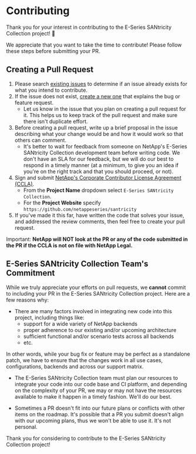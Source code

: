 # Contributing

Thank you  for your interest in contributing to the E-Series SANtricity Collection project! 🎉

We appreciate that you want to take the time to contribute! Please follow these steps before submitting your PR.

## Creating a Pull Request

1. Please search [existing issues](https://github.com/netappeseries/santricity/issues) to determine if an issue already exists for what you intend to contribute.
2. If the issue does not exist, [create a new one](https://github.com/netappeseries/santricity/issues/new) that explains the bug or feature request.
    * Let us know in the issue that you plan on creating a pull request for it. This helps us to keep track of the pull request and make sure there isn't duplicate effort.
3. Before creating a pull request, write up a brief proposal in the issue describing what your change would be and how it would work so that others can comment.
    * It's better to wait for feedback from someone on NetApp's E-Series SANtricity Collection development team before writing code. We don't have an SLA for our feedback, but we will do our best to respond in a timely manner (at a minimum, to give you an idea if you're on the right track and that you should proceed, or not).
4. Sign and submit [NetApp's Corporate Contributor License Agreement (CCLA)](https://netapp.tap.thinksmart.com/prod/Portal/ShowWorkFlow/AnonymousEmbed/3d2f3aa5-9161-4970-997d-e482b0b033fa).
    * From the **Project Name** dropdown select `E-Series SANtricity Collection`.
    * For the **Project Website** specify `https://github.com/netappeseries/santricity`
5. If you've made it this far, have written the code that solves your issue, and addressed the review comments, then feel free to create your pull request.

Important: **NetApp will NOT look at the PR or any of the code submitted in the PR if the CCLA is not on file with NetApp Legal.**

## E-Series SANtricity Collection Team's Commitment

While we truly appreciate your efforts on pull requests, we **cannot** commit to including your PR in the E-Series SANtricity Collection project. Here are a few reasons why:

* There are many factors involved in integrating new code into this project, including things like:
    * support for a wide variety of NetApp backends
    * proper adherence to our existing and/or upcoming architecture
    * sufficient functional and/or scenario tests across all backends
    * etc.

In other words, while your bug fix or feature may be perfect as a standalone patch, we have to ensure that the changes work in all use cases, configurations, backends and across our support matrix.

* The E-Series SANtricity Collection team must plan our resources to integrate your code into our code base and CI platform, and depending on the complexity of your PR, we may or may not have the resources available to make it happen in a timely fashion. We'll do our best.

* Sometimes a PR doesn't fit into our future plans or conflicts with other items on the roadmap. It's possible that a PR you submit doesn't align with our upcoming plans, thus we won't be able to use it. It's not personal.

Thank you for considering to contribute to the E-Series SANtricity Collection project!